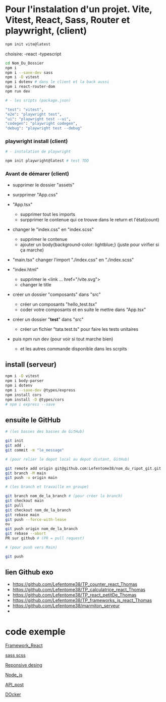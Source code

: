 # Pour l'instalation d'un projet. Vite, Vitest, React, Sass, Router et playwright, (client)

```bash
npm init vite@latest
```
choisire: -react -typescript

```bash
cd Nom_Du_Dossier
npm i
npm i --save-dev sass
npm i -D vitest
npm i dotenv # dans le client et la back aussi
npm i react-router-dom 
npm run dev
```

```bash
# - les sripts (package.json)

"test": "vitest",
"e2e": "playwright test",
"ui": "playwright test --ui",
"codegen": "playwright codegen",
"debug": "playwright test --debug"
```

### playwright install (client)

```bash
# - instalation de playwright

npm init playwright@latest # test TDD
```

### Avant de démarer (client)

- supprimer le dossier "assets"
- surpprimer "App.css"

- "App.tsx"
    - supprimer tout les imports 
    - surpprimer le contenue qui ce trouve dans le return et l'état(count)

- changer le "index.css" en "index.scss" 
    - supprimer le contenue 
    - ajouter un body{background-color: lightblue;} (juste pour virifier si ça marche)

- "main.tsx" changer l'import "./index.css" en "./index.scss" 

- "index.html"
    - supprimer le <link ... href="/vite.svg">
    - changer le title

- créer un dossier "composants" dans "src"
    - créer un composants "hello_test.tsx"
    - coder votre composants et en suite le mettre dans "App.tsx"

- créer un dossier "__test__" dans "src"
    - créer un fichier "tata.test.ts" pour faire les tests unitaires

- puis npm run dev (pour voir si tout marche bien)
    - et les autres commande disponible dans les scrpits

## install (serveur)

```bash
npm i -D vitest
npm i body-parser
npm i dotenv
npm i --save-dev @types/express 
npm install cors
npm install -D @types/cors
# npm i express --save 
```

<!-- du coté serveur il me manque des infos -->

## ensuite le GitHub

```bash 
# (les basses des basses de GitHub)

git init
git add .
git commit -m "le_message"
```

```bash 
# (pour relier le depot local au depot distant, GitHub)

git remote add origin git@github.com:Lefentome38/nom_du_ripot_git.git
git branch -M main
git push -u origin main
```



```bash 
# (les branch et travaille en groupe)

git branch nom_de_la_branch # (pour créer la branch)
git checkout main
git pull
git checkout nom_de_la_branch
git rebase main
git push --force-with-lease 
ou 
git push origin nom_de_la_branch
git rebase --abort
PR sur github # (PR = pull request)
```

```bash 
# (pour push vers Main)

git push
```

## lien Github exo 

- https://github.com/Lefentome38/TP_counter_react_Thomas
- https://github.com/Lefentome38/TP_calculatrice_react_Thomas
- https://github.com/Lefentome38/TP_react_petitDe_Thomas
- https://github.com/Lefentome38/TP_frameworks_js_react_Thomas
- https://github.com/Lefentome38/marmiton_serveur
- 

# code exemple

[Framework_React](./D_code_emple/Framework_React.md)

[sass scss](./D_code_emple/scss_sass.md)

[Reponsive desing](./D_code_emple/Reponsive_Design.md)

[Node_js](./D_code_emple/Node_js.md)

[API_post](./D_code_emple/API_post.md)

[DOcker](./D_code_emple/Docker.md)



